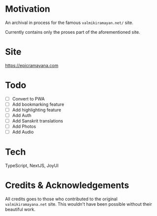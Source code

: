 # Motivation

An archival in process for the famous `valmikiramayan.net/` site.

Currently contains only the proses part of the aforementioned site.

# Site

https://epicramayana.com


# Todo

- [ ] Convert to PWA
- [ ] Add bookmarking feature
- [ ] Add highlighting feature
- [ ] Add Auth
- [ ] Add Sanskrit translations
- [ ] Add Photos
- [ ] Add Audio

# Tech

TypeScript, NextJS, JoyUI

# Credits & Acknowledgements

All credits goes to those who contributed to the original `valmikiramayana.net` site. 
This wouldn't have been possible without their beautiful work. 




